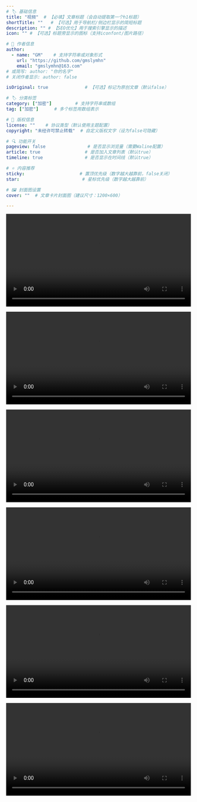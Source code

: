 ```yaml
---
# 🏷️ 基础信息
title: "视频"  # 【必填】文章标题（会自动提取第一个h1标题）
shortTitle: ""   # 【可选】用于导航栏/侧边栏显示的简短标题
description: "" # 【SEO优化】用于搜索引擎显示的描述
icon: "" # 【可选】标题旁显示的图标（支持iconfont/图片路径）

# 👤 作者信息
author: 
  - name: "GM"    # 支持字符串或对象形式
    url: "https://github.com/gmslymhn" 
    email: "gmslymhn@163.com"
# 或简写: author: "你的名字" 
# 关闭作者显示: author: false

isOriginal: true              # 【可选】标记为原创文章（默认false）

# 🏷️ 分类标签
category: ["加密"]         # 支持字符串或数组
tag: ["加密"]      # 多个标签用数组表示

# 📜 版权信息
license: ""    # 协议类型（默认使用主题配置）
copyright: "未经许可禁止转载"  # 自定义版权文字（设为false可隐藏）

# 🔍 功能开关
pageview: false                # 是否显示浏览量（需要Waline配置）
article: true                 # 是否加入文章列表（默认true）
timeline: true                # 是否显示在时间线（默认true）

# ⭐ 内容推荐
sticky:                     # 置顶优先级（数字越大越靠前，false关闭）
star:                        # 星标优先级（数字越大越靠前）

# 🖼️ 封面图设置
cover: ""  # 文章卡片封面图（建议尺寸：1200×600）

---
```



<video width="100%" controls> <source src="https://vercel-lz.tyut.tech/api/lz?fid=ijVCU245x2zc&pwd=euef&isNewd=https://innlab.lanzn.com" type="video/mp4"> 您的浏览器不支持MP4播放 </video>

<video width="100%" controls> <source src="https://vercel-lz.tyut.tech/api/lz?fid=i5g5J249ki1a&pwd=h72w&isNewd=https://innlab.lanzn.com" type="video/mp4"> 您的浏览器不支持MP4播放 </video>

<video width="100%" controls> <source src="https://vercel-lz.tyut.tech/api/lz?fid=iFi47249la4b&pwd=59ug&isNewd=https://innlab.lanzn.com" type="video/mp4"> 您的浏览器不支持MP4播放 </video>

<video width="100%" controls> <source src="https://vercel-lz.tyut.tech/api/lz?fid=iSGa6249z6vi&pwd=b6qc&isNewd=https://innlab.lanzn.com" type="video/mp4"> 您的浏览器不支持MP4播放 </video>

<video width="100%" controls> <source src="https://vercel-lz.tyut.tech/api/lz?fid=idCur24a1bnc&pwd=e8br&isNewd=https://innlab.lanzn.com" type="video/mp4"> 您的浏览器不支持MP4播放 </video>

<video width="100%" controls> <source src="https://vercel-lz.tyut.tech/api/lz?fid=ihGUk24a1oif&pwd=6omw&isNewd=https://innlab.lanzn.com" type="video/mp4"> 您的浏览器不支持MP4播放 </video>


